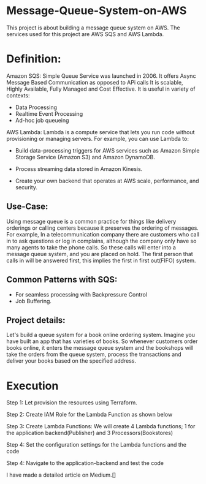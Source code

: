 # Message-Queue-System-on-AWS
This project is about building a message queue system on AWS. The services used for this project are AWS SQS and AWS Lambda.

# Definition:

Amazon SQS: Simple Queue Service was launched in 2006. It offers Async Message Based Communication as opposed to APi calls
It is scalable, Highly Available, Fully Managed and Cost Effective. It is useful in variety of contexts:
* Data Processing
* Realtime Event Processing
* Ad-hoc job queueing

AWS Lambda: Lambda is a compute service that lets you run code without provisioning or managing servers. For example, you can use Lambda to:

* Build data-processing triggers for AWS services such as Amazon Simple Storage Service (Amazon S3) and Amazon DynamoDB.

* Process streaming data stored in Amazon Kinesis.

* Create your own backend that operates at AWS scale, performance, and security.

## Use-Case:
Using message queue is a common practice for things like delivery orderings or calling centers because it preserves the ordering of messages. For example, In a telecommunication company there are customers who call in to ask questions or log in complains, although the company only have so many agents to take the phone calls. So these calls will enter into a message queue system, and you are placed on hold. The first person that calls in will be answered first, this implies the first in first out(FIFO) system.

## Common Patterns with SQS:
* For seamless processing with Backpressure Control
* Job Buffering.

## Project details:
Let's build a queue system for a book online ordering system. Imagine you have built an app that has varieties of books. So whenever customers order books online, it enters the message queue system and the bookshops will take the orders from the queue system, process the transactions and deliver your books based on the specified address.

# Execution

Step 1: Let provision the resources using Terraform.

Step 2: Create IAM Role for the Lambda Function as shown below

Step 3: Create Lambda Functions: We will create 4 Lambda functions; 1 for the application backend(Publisher) and 3 Processors(Bookstores)

Step 4: Set the configuration settings for the Lambda functions and the code

Step 4: Navigate to the application-backend and test the code

I have made a detailed article on Medium.[]

